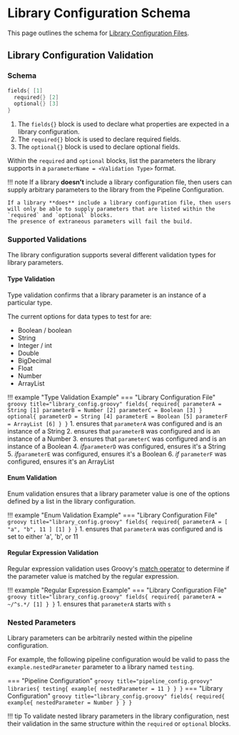 # Library Configuration Schema

This page outlines the schema for [Library Configuration Files](../concepts/library-development/library-configuration-file.md).

## Library Configuration Validation

### Schema

``` groovy title="library_config.groovy"
fields{ [1]
  required{} [2]
  optional{} [3]
}
```

1. The `fields{}` block is used to declare what properties are expected in a library configuration.
2. The `required{}` block is used to declare required fields.
3. The `optional{}` block is used to declare optional fields.

Within the `required` and `optional` blocks, list the parameters the library supports in a `parameterName = <Validation Type>` format.

<!-- markdownlint-disable -->
!!! note
    If a library **doesn't** include a library configuration file, then users can supply arbitrary parameters to the library from the Pipeline Configuration.

    If a library **does** include a library configuration file, then users will only be able to supply parameters that are listed within the `required` and `optional` blocks.
    The presence of extraneous parameters will fail the build.
<!-- markdownlint-restore -->

### Supported Validations

The library configuration supports several different validation types for library parameters.

#### Type Validation

Type validation confirms that a library parameter is an instance of a particular type.

The current options for data types to test for are:

* Boolean / boolean
* String
* Integer / int
* Double
* BigDecimal
* Float
* Number
* ArrayList

!!! example "Type Validation Example"
    === "Library Configuration File"
        ``` groovy title="library_config.groovy"
        fields{
          required{
            parameterA = String [1]
            parameterB = Number [2]
            parameterC = Boolean [3]
          }
          optional{
            parameterD = String [4]
            parameterE = Boolean [5]
            parameterF = ArrayList [6]
          }
        }
        ```
    1. ensures that `parameterA` was configured and is an instance of a String
    2. ensures that `parameterB` was configured and is an instance of a Number
    3. ensures that `parameterC` was configured and is an instance of a Boolean
    4. _if_`parameterD` was configured, ensures it's a String
    5. _if_`parameterE` was configured, ensures it's a Boolean
    6. _if_ `parameterF` was configured, ensures it's an ArrayList

#### Enum Validation

Enum validation ensures that a library parameter value is one of the options defined by a list in the library configuration.

!!! example "Enum Validation Example"
    === "Library Configuration File"
        ``` groovy title="library_config.groovy"
        fields{
          required{
            parameterA = [ "a", "b", 11 ] [1]
          }
        }
        ```
    1. ensures that `parameterA` was configured and is set to either 'a', 'b', or 11

#### Regular Expression Validation

Regular expression validation uses Groovy's [match operator](https://docs.groovy-lang.org/latest/html/documentation/core-operators.html#_match_operator) to determine if the parameter value is matched by the regular expression.

!!! example "Regular Expression Example"
    === "Library Configuration File"
        ``` groovy title="library_config.groovy"
        fields{
          required{
            parameterA = ~/^s.*/ [1]
          }
        }
        ```
    1. ensures that `parameterA` starts with `s`

### Nested Parameters

Library parameters can be arbitrarily nested within the pipeline configuration.

For example, the following pipeline configuration would be valid to pass the `example.nestedParameter` parameter to a library named `testing`.

=== "Pipeline Configuration"
    ``` groovy title="pipeline_config.groovy"
    libraries{
      testing{
        example{
          nestedParameter = 11
        }
      }
    }
    ```
=== "Library Configuration"
    ``` groovy title="library_config.groovy"
    fields{
      required{
        example{
          nestedParameter = Number
        }
      }
    }
    ```

!!! tip
    To validate nested library parameters in the library configuration, nest their validation in the same structure within the `required` or `optional` blocks.
